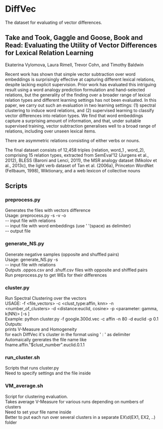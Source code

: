 # DiffVec

The dataset for evaluating of vector differences.

## Take and Took, Gaggle and Goose, Book and Read: Evaluating the Utility of Vector Differences for Lexical Relation Learning
Ekaterina Vylomova, Laura Rimell, Trevor Cohn, and Timothy Baldwin 

Recent work has shown that simple vector subtraction over word embeddings is surprisingly effective at capturing different lexical
relations, despite lacking explicit supervision.
Prior work has evaluated this intriguing result using a word analogy prediction formulation and hand-selected relations, but the generality
of the finding over a broader range of lexical relation types and different learning settings has not been evaluated. In this paper, we carry
out such an evaluation in two learning settings: (1) spectral clustering to induce word relations, and (2) supervised learning to classify
vector differences into relation types. We find that word embeddings capture a surprising amount of information, and that, under suitable supervised training, vector subtraction generalises well to a broad range of relations,
including over unseen lexical items.

There are asymmetric relations consisting of either verbs or nouns. 

The final dataset consists of 12,458 triples {relation, word_1 , word_2), comprising 15 relation types, extracted from SemEval’12 (Jurgens et al., 2012), BLESS (Baroni and Lenci, 2011), the MSR analogy dataset (Mikolov et al., 2013c), the light verb dataset of Tan et al. (2006a), Princeton WordNet (Fellbaum, 1998), Wiktionary, and a web lexicon of collective nouns

## Scripts

### preprocess.py
Generates the files with vectors difference  
Usage: preprocess.py -s <semanticrels> -v <vectors> -o <outputfile>  
<semanticrels> -- input file with relations  
<vectors> -- input file with word embeddings (use ' '(space) as delimiter)  
<outputfile>  -- output file

### generate_NS.py
Generate negative samples (opposite and shuffled pairs)  
Usage: generate_NS.py -s <semanticrels>  
<semanticrels> -- input file with relations  
Outputs <semanticrels>.oppos.csv and <semanticrels>.shuff.csv files with opposite and shiffled pairs   
Run preprocess.py to get WEs for their differences  

### cluster.py
Run Spectral Clustering over the vectors  
  USAGE: -f <file_vectors> -c <clust_type:affin, knn> -n <number_of_clusters> -d <distance:euclid, cosine> -p <parameter: gamma, k(NN)> [-s <std>]  
  Example: python cluster.py -f  google.300d.vec -c affin -n 80 -d euclid -p 0.1  
  Outputs:  
	prints V-Measure and Homogeneity  
	for each DiffVec it's cluster in the format using ' : ' as delimiter  
  Automaically gererates the file name like fname.affin."$clust_number".euclid.0.1.1  

### run_cluster.sh
Scripts that runs cluster.py  
Need to specify settings and the file inside  

### VM_average.sh
Script for clustering evaluation.   
Takes average V-Measure for various runs depending on numbers of clusters  
Need to set your file name inside  
Better to put each run over several clusters in a separate EX\d(EX1, EX2, ..) folder  
